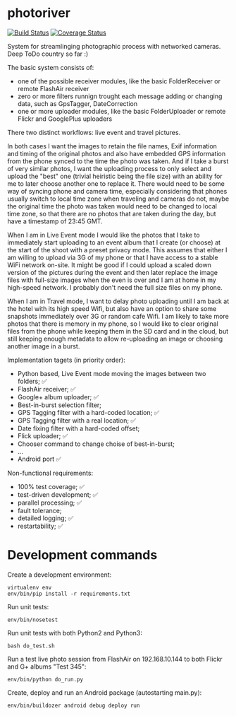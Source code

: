 photoriver
==========

[![Build Status](https://travis-ci.org/aigarius/photoriver.svg?branch=master)](https://travis-ci.org/aigarius/photoriver)
[![Coverage Status](https://coveralls.io/repos/aigarius/photoriver/badge.png?branch=master)](https://coveralls.io/r/aigarius/photoriver?branch=master)

System for streamlinging photographic process with networked cameras. Deep ToDo country so far :)


The basic system consists of:
* one of the possible receiver modules, like the basic FolderReceiver or remote FlashAir receiver
* zero or more filters runnign trought each message adding or changing data, such as GpsTagger, DateCorrection
* one or more uploader modules, like the basic FolderUploader or remote Flickr and GooglePlus uploaders

There two distinct workflows: live event and travel pictures.

In both cases I want the images to retain the file names, Exif information and timing of the original photos and also have embedded GPS information from the phone synced to the time the photo was taken. And if I take a burst of very similar photos, I want the uploading process to only select and upload the "best" one (trivial heiristic being the file size) with an ability for me to later choose another one to replace it. There would need to be some way of syncing phone and camera time, especially considering that phones usually switch to local time zone when traveling and cameras do not, maybe the original time the photo was taken would need to be changed to local time zone, so that there are no photos that are taken during the day, but have a timestamp of 23:45 GMT.

When I am in Live Event mode I would like the photos that I take to immediately start uploading to an event album that I create (or choose) at the start of the shoot with a preset privacy mode. This assumes that either I am willing to upload via 3G of my phone or that I have access to a stable WiFi network on-site. It might be good if I could upload a scaled down version of the pictures during the event and then later replace the image files with full-size images when the even is over and I am at home in my high-speed network. I probably don't need the full size files on my phone.

When I am in Travel mode, I want to delay photo uploading until I am back at the hotel with its high speed Wifi, but also have an option to share some snapshots immediately over 3G or random cafe Wifi. I am likely to take more photos that there is memory in my phone, so I would like to clear original files from the phone while keeping them in the SD card and in the cloud, but still keeping enough metadata to allow re-uploading an image or choosing another image in a burst.

Implementation tagets (in priority order):
 * Python based, Live Event mode moving the images between two folders; :white_check_mark:
 * FlashAir receiver; :white_check_mark:
 * Google+ album uploader; :white_check_mark:
 * Best-in-burst selection filter;
 * GPS Tagging filter with a hard-coded location; :white_check_mark:
 * GPS Tagging filter with a real location; :white_check_mark:
 * Date fixing filter with a hard-coded offset;
 * Flick uploader; :white_check_mark:
 * Chooser command to change choise of best-in-burst;
 * ...
 * Android port :white_check_mark:

Non-functional requirements:
 * 100% test coverage; :white_check_mark:
 * test-driven development; :white_check_mark:
 * parallel processing; :white_check_mark:
 * fault tolerance;
 * detailed logging; :white_check_mark:
 * restartability; :white_check_mark:

Development commands
====================

Create a development environment:

```
virtualenv env
env/bin/pip install -r requirements.txt
```

Run unit tests:

```
env/bin/nosetest
```

Run unit tests with both Python2 and Python3:

```
bash do_test.sh
```

Run a test live photo session from FlashAir on 192.168.10.144 to both Flickr and G+ albums "Test 345":

```
env/bin/python do_run.py
```

Create, deploy and run an Android package (autostarting main.py):

```
env/bin/buildozer android debug deploy run
```
